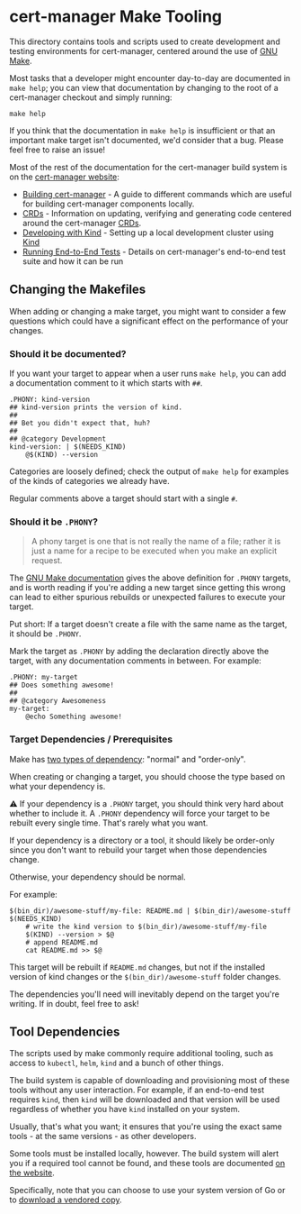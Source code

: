 # cert-manager Make Tooling

This directory contains tools and scripts used to create development and
testing environments for cert-manager, centered around the use of [GNU Make](https://www.gnu.org/software/make/).

Most tasks that a developer might encounter day-to-day are documented in `make help`;
you can view that documentation by changing to the root of a cert-manager checkout and simply running:

```console
make help
```

If you think that the documentation in `make help` is insufficient or that an important
make target isn't documented, we'd consider that a bug. Please feel free to raise an issue!

Most of the rest of the documentation for the cert-manager build system is on the [cert-manager website](https://cert-manager.io/docs/):

- [Building cert-manager](https://cert-manager.io/docs/contributing/building/) -
  A guide to different commands which are useful for building cert-manager components locally.
- [CRDs](https://cert-manager.io/docs/contributing/crds/) -
  Information on updating, verifying and generating code centered around the cert-manager [CRDs](https://kubernetes.io/docs/concepts/extend-kubernetes/api-extension/custom-resources/).
- [Developing with Kind](https://cert-manager.io/docs/contributing/kind/) -
  Setting up a local development cluster using [Kind](https://kind.sigs.k8s.io)
- [Running End-to-End Tests](https://cert-manager.io/docs/contributing/e2e/) -
  Details on cert-manager's end-to-end test suite and how it can be run

## Changing the Makefiles

When adding or changing a make target, you might want to consider a few questions which could have a significant
effect on the performance of your changes.

### Should it be documented?

If you want your target to appear when a user runs `make help`, you can add a documentation comment
to it which starts with `##`.

```make
.PHONY: kind-version
## kind-version prints the version of kind.
##
## Bet you didn't expect that, huh?
##
## @category Development
kind-version: | $(NEEDS_KIND)
	@$(KIND) --version
```

Categories are loosely defined; check the output of `make help` for examples of the kinds of categories we already have.

Regular comments above a target should start with a single `#`.

### Should it be `.PHONY`?

> A phony target is one that is not really the name of a file; rather it is just a name for a recipe to be executed when you make an explicit request.

The [GNU Make documentation](https://www.gnu.org/software/make/manual/html_node/Phony-Targets.html) gives the above definition for `.PHONY` targets, and is
worth reading if you're adding a new target since getting this wrong can lead to either spurious rebuilds or unexpected failures to execute your target.

Put short: If a target doesn't create a file with the same name as the target, it should be `.PHONY`.

Mark the target as `.PHONY` by adding the declaration directly above the target, with any documentation comments in between. For example:

```make
.PHONY: my-target
## Does something awesome!
##
## @category Awesomeness
my-target:
	@echo Something awesome!
```

### Target Dependencies / Prerequisites

Make has [two types of dependency](https://www.gnu.org/software/make/manual/html_node/Prerequisite-Types.html): "normal" and "order-only".

When creating or changing a target, you should choose the type based on what your dependency is.

⚠️ If your dependency is a `.PHONY` target, you should think very hard about whether to include it. A `.PHONY` dependency will force your target to be rebuilt every single time. That's rarely what you want.

If your dependency is a directory or a tool, it should likely be order-only since you don't want to rebuild your target when those dependencies change.

Otherwise, your dependency should be normal.

For example:

```make
$(bin_dir)/awesome-stuff/my-file: README.md | $(bin_dir)/awesome-stuff $(NEEDS_KIND)
	# write the kind version to $(bin_dir)/awesome-stuff/my-file
	$(KIND) --version > $@
	# append README.md
	cat README.md >> $@
```

This target will be rebuilt if `README.md` changes, but not if the installed version of kind changes or the `$(bin_dir)/awesome-stuff` folder changes.

The dependencies you'll need will inevitably depend on the target you're writing. If in doubt, feel free to ask!

## Tool Dependencies

The scripts used by make commonly require additional tooling, such as
access to `kubectl`, `helm`, `kind` and a bunch of other things.

The build system is capable of downloading and provisioning most of these tools
without any user interaction. For example, if an end-to-end test requires `kind`,
then `kind` will be downloaded and that version will be used regardless of whether
you have `kind` installed on your system.

Usually, that's what you want; it ensures that you're using the exact same tools - at the
same versions - as other developers.

Some tools must be installed locally, however. The build system will alert you if a required
tool cannot be found, and these tools are documented [on the website](https://cert-manager.io/docs/contributing/building/#prerequisites).

Specifically, note that you can choose to use your system version of Go or to [download a vendored copy](https://cert-manager.io/docs/contributing/building/#go-versions).
